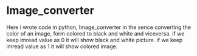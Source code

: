 # Image_converter
Here i wrote code in python,
Image_converter in the sence converting the color of an image, form colored to black and white and viceversa.
if we keep imread value as 0 it will show black and white picture.
if we keep imread value as 1 it will show colored image.

